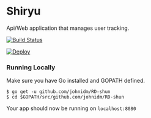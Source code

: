 # Shiryu

Api/Web application that manages user tracking.

[![Build Status](https://travis-ci.org/johnidm/RD-shun.svg?branch=master)](https://travis-ci.org/johnidm/RD-shun)

[![Deploy](https://www.herokucdn.com/deploy/button.svg)](https://rd-shun.herokuapp.com/)

### Running Locally

Make sure you have Go installed and GOPATH defined.

```
$ go get -u github.com/johnidm/RD-shun
$ cd $GOPATH/src/github.com/johnidm/RD-shun
```

Your app should now be running on `localhost:8080`